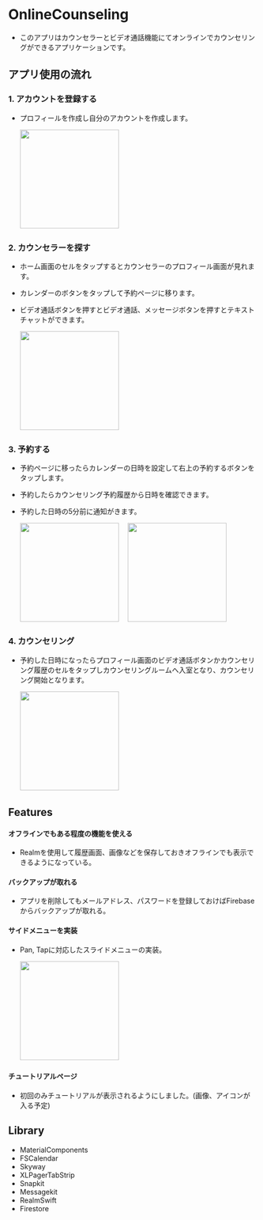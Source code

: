 # OnlineCounseling
* このアプリはカウンセラーとビデオ通話機能にてオンラインでカウンセリングができるアプリケーションです。


## アプリ使用の流れ

### 1. アカウントを登録する
* プロフィールを作成し自分のアカウントを作成します。
  
  <img src="https://user-images.githubusercontent.com/51669998/84586805-5b927700-ae55-11ea-9030-0ea32b88f83e.gif" width="200px">&emsp;

### 2. カウンセラーを探す
* ホーム画面のセルをタップするとカウンセラーのプロフィール画面が見れます。
* カレンダーのボタンをタップして予約ページに移ります。
* ビデオ通話ボタンを押すとビデオ通話、メッセージボタンを押すとテキストチャットができます。
  
  <img src="https://user-images.githubusercontent.com/51669998/84588895-1165c180-ae66-11ea-9a86-edc520a43d09.gif" width="200px">&emsp;

### 3. 予約する
* 予約ページに移ったらカレンダーの日時を設定して右上の予約するボタンをタップします。
* 予約したらカウンセリング予約履歴から日時を確認できます。
* 予約した日時の5分前に通知がきます。
  
  <img src="https://user-images.githubusercontent.com/51669998/84589049-09f2e800-ae67-11ea-9ec3-b10e5ce076fc.gif" width="200px">&emsp;
  <img src="https://user-images.githubusercontent.com/51669998/84589334-bb464d80-ae68-11ea-9253-70793b9b0dfc.gif" width="200px">&emsp;

### 4. カウンセリング
* 予約した日時になったらプロフィール画面のビデオ通話ボタンかカウンセリング履歴のセルをタップしカウンセリングルームへ入室となり、カウンセリング開始となります。
  
  <img src="https://user-images.githubusercontent.com/51669998/84589401-33ad0e80-ae69-11ea-8ca4-a7ad95489b69.gif" width="200px">&emsp;


## Features

#### オフラインでもある程度の機能を使える
* Realmを使用して履歴画面、画像などを保存しておきオフラインでも表示できるようになっている。

#### バックアップが取れる
* アプリを削除してもメールアドレス、パスワードを登録しておけばFirebaseからバックアップが取れる。

#### サイドメニューを実装
* Pan, Tapに対応したスライドメニューの実装。
  
  <img src="https://user-images.githubusercontent.com/51669998/84589528-0c0a7600-ae6a-11ea-8e97-01d29c430c13.gif" width="200px">&emsp;
  
#### チュートリアルページ
* 初回のみチュートリアルが表示されるようにしました。(画像、アイコンが入る予定)


## Library
* MaterialComponents
* FSCalendar
* Skyway
* XLPagerTabStrip
* Snapkit
* Messagekit
* RealmSwift
* Firestore



